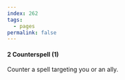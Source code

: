 ```yaml
---
index: 262
tags:
  - pages
permalink: false
---
```


#### 2 Counterspell (1)

Counter a spell targeting you or an ally.
